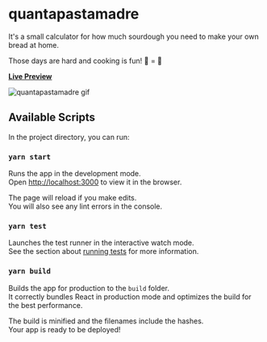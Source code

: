 # quantapastamadre

It's a small calculator for how much sourdough you need to make your own bread at home.

Those days are hard and cooking is fun! 🥖 = 🎉

**[Live Preview](https://quantapastamadre.netlify.app/)**

![quantapastamadre gif]('./quantapastamadre-gif.gif')


## Available Scripts

In the project directory, you can run:

### `yarn start`

Runs the app in the development mode.<br />
Open [http://localhost:3000](http://localhost:3000) to view it in the browser.

The page will reload if you make edits.<br />
You will also see any lint errors in the console.

### `yarn test`

Launches the test runner in the interactive watch mode.<br />
See the section about [running tests](https://facebook.github.io/create-react-app/docs/running-tests) for more information.

### `yarn build`

Builds the app for production to the `build` folder.<br />
It correctly bundles React in production mode and optimizes the build for the best performance.

The build is minified and the filenames include the hashes.<br />
Your app is ready to be deployed!
